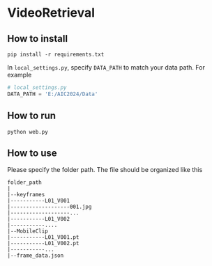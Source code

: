 # VideoRetrieval

## How to install

```
pip install -r requirements.txt
```

In `local_settings.py`, specify `DATA_PATH` to match your data path. For example 

```py
# local_settings.py
DATA_PATH = 'E:/AIC2024/Data'
```

## How to run

```
python web.py
```

## How to use

Please specify the folder path. The file should be organized like this
```
folder_path
|
|--keyframes
|-----------L01_V001
|-------------------001.jpg
|-------------------...
|-----------L01_V002
|-----------....
|--MobileClip
|-----------L01_V001.pt
|-----------L01_V002.pt
|-----------...
|--frame_data.json
```
